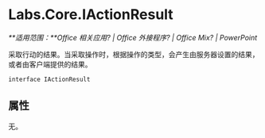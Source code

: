 
# <a name="labs.core.iactionresult"></a>Labs.Core.IActionResult

 _**适用范围：**Office 相关应用? | Office 外接程序? | Office Mix? | PowerPoint_

采取行动的结果。当采取操作时，根据操作的类型，会产生由服务器设置的结果，或者由客户端提供的结果。

```
interface IActionResult
```


## <a name="properties"></a>属性

无。

